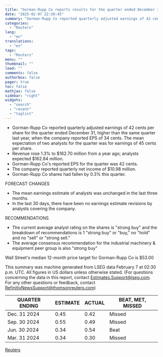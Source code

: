 ```yaml
---
title: "Gorman-Rupp Co reports results for the quarter ended December 31 - Earnings Summary"
date: "2025-02-07 22:30:45"
summary: "Gorman-Rupp Co reported quarterly adjusted earnings of 42 cents​​ per share for the quarter ended December 31, higher than the same quarter last year, when the company reported EPS of 34 cents. The mean expectation of two analysts for the quarter was for earnings of 45 cents per share. Revenue..."
categories:
  - "Reuters"
lang:
  - "en"
translations:
  - "en"
tags:
  - "Reuters"
menu: ""
thumbnail: ""
lead: ""
comments: false
authorbox: false
pager: true
toc: false
mathjax: false
sidebar: "right"
widgets:
  - "search"
  - "recent"
  - "taglist"
---
```


* Gorman-Rupp Co reported quarterly adjusted earnings of 42 cents​​ per share for the quarter ended December 31, higher than the same quarter last year, when the company reported EPS of 34 cents. The mean expectation of two analysts for the quarter was for earnings of 45 cents per share.
* Revenue rose 1.3% to $162.70 million from a year ago; analysts expected $162.84 million.
* Gorman-Rupp Co's reported EPS for the quarter was 42 cents​.
* The company reported quarterly net income of $10.98 million.
* Gorman-Rupp Co shares had fallen by 0.3% this quarter.

FORECAST CHANGES

* The mean earnings estimate of analysts was unchanged in the last three months.​
* In the last 30 days, there have been no earnings estimate revisions by analysts covering the company.

RECOMMENDATIONS

* The current average analyst rating on the shares is "strong buy" and the breakdown of recommendations is 1 "strong buy" or "buy," no "hold" and no "sell" or "strong sell."
* The average consensus recommendation for the industrial machinery & equipment peer group is also "strong buy"

Wall Street's median 12-month price target for Gorman-Rupp Co is $53.00

This summary was machine generated from LSEG data February 7 at 02:30 p.m. UTC. ​All figures in US dollars unless otherwise stated. (For questions concerning the data in this report, contact Estimates.Support@lseg.com. For any other questions or feedback, contact [RefinitivNewsSupport@thomsonreuters.com](http://mailto:RefinitivNewsSupport@thomsonreuters.com))

| QUARTER ENDING | ESTIMATE | ACTUAL | BEAT, MET, MISSED |
| --- | --- | --- | --- |
| Dec. 31 2024 | 0.45 | 0.42 | Missed |
| Sep. 30 2024 | 0.55 | 0.49 | Missed |
| Jun. 30 2024 | 0.34 | 0.54 | Beat |
| Mar. 31 2024 | 0.34 | 0.30 | Missed |

[Reuters](https://www.tradingview.com/news/reuters.com,2025:newsml_L8N3OY1L7:0-gorman-rupp-co-reports-results-for-the-quarter-ended-december-31-earnings-summary/)
